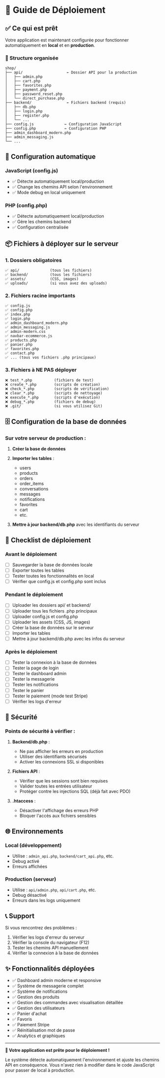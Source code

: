 # 🚀 Guide de Déploiement

## ✅ Ce qui est prêt

Votre application est maintenant configurée pour fonctionner automatiquement en **local** et en **production**.

### 📁 Structure organisée

```
shop/
├── api/                    ← Dossier API pour la production
│   ├── admin.php
│   ├── cart.php
│   ├── favorites.php
│   ├── payment.php
│   ├── password_reset.php
│   └── direct_purchase.php
├── backend/                ← Fichiers backend (requis)
│   ├── db.php
│   ├── login.php
│   ├── register.php
│   └── ...
├── config.js              ← Configuration JavaScript
├── config.php             ← Configuration PHP
├── admin_dashboard_modern.php
├── admin_messaging.js
└── ...
```

## 🔧 Configuration automatique

### JavaScript (config.js)
- ✅ Détecte automatiquement local/production
- ✅ Change les chemins API selon l'environnement
- ✅ Mode debug en local uniquement

### PHP (config.php)
- ✅ Détecte automatiquement local/production
- ✅ Gère les chemins backend
- ✅ Configuration centralisée

## 📦 Fichiers à déployer sur le serveur

### 1. Dossiers obligatoires
```
✅ api/              (tous les fichiers)
✅ backend/          (tous les fichiers)
✅ assets/           (CSS, images)
✅ uploads/          (si vous avez des uploads)
```

### 2. Fichiers racine importants
```
✅ config.js
✅ config.php
✅ index.php
✅ login.php
✅ admin_dashboard_modern.php
✅ admin_messaging.js
✅ admin-modern.css
✅ navbar-ecommerce.js
✅ products.php
✅ panier.php
✅ favorites.php
✅ contact.php
✅ ... (tous vos fichiers .php principaux)
```

### 3. Fichiers à NE PAS déployer
```
❌ test_*.php          (fichiers de test)
❌ create_*.php        (scripts de création)
❌ check_*.php         (scripts de vérification)
❌ clear_*.php         (scripts de nettoyage)
❌ execute_*.php       (scripts d'exécution)
❌ debug_*.php         (fichiers de debug)
❌ .git/               (si vous utilisez Git)
```

## 🗄️ Configuration de la base de données

### Sur votre serveur de production :

1. **Créer la base de données**
2. **Importer les tables** :
   - users
   - products
   - orders
   - order_items
   - conversations
   - messages
   - notifications
   - favorites
   - cart
   - etc.

3. **Mettre à jour backend/db.php** avec les identifiants du serveur

## 📝 Checklist de déploiement

### Avant le déploiement
- [ ] Sauvegarder la base de données locale
- [ ] Exporter toutes les tables
- [ ] Tester toutes les fonctionnalités en local
- [ ] Vérifier que config.js et config.php sont inclus

### Pendant le déploiement
- [ ] Uploader les dossiers api/ et backend/
- [ ] Uploader tous les fichiers .php principaux
- [ ] Uploader config.js et config.php
- [ ] Uploader les assets (CSS, JS, images)
- [ ] Créer la base de données sur le serveur
- [ ] Importer les tables
- [ ] Mettre à jour backend/db.php avec les infos du serveur

### Après le déploiement
- [ ] Tester la connexion à la base de données
- [ ] Tester la page de login
- [ ] Tester le dashboard admin
- [ ] Tester la messagerie
- [ ] Tester les notifications
- [ ] Tester le panier
- [ ] Tester le paiement (mode test Stripe)
- [ ] Vérifier les logs d'erreur

## 🔐 Sécurité

### Points de sécurité à vérifier :

1. **Backend/db.php** :
   - Ne pas afficher les erreurs en production
   - Utiliser des identifiants sécurisés
   - Activer les connexions SSL si disponibles

2. **Fichiers API** :
   - Vérifier que les sessions sont bien requises
   - Valider toutes les entrées utilisateur
   - Protéger contre les injections SQL (déjà fait avec PDO)

3. **.htaccess** :
   - Désactiver l'affichage des erreurs PHP
   - Bloquer l'accès aux fichiers sensibles

## 🌐 Environnements

### Local (développement)
- Utilise : `admin_api.php`, `backend/cart_api.php`, etc.
- Debug activé
- Erreurs affichées

### Production (serveur)
- Utilise : `api/admin.php`, `api/cart.php`, etc.
- Debug désactivé
- Erreurs dans les logs uniquement

## 📞 Support

Si vous rencontrez des problèmes :

1. Vérifier les logs d'erreur du serveur
2. Vérifier la console du navigateur (F12)
3. Tester les chemins API manuellement
4. Vérifier la connexion à la base de données

## ✨ Fonctionnalités déployées

- ✅ Dashboard admin moderne et responsive
- ✅ Système de messagerie complet
- ✅ Système de notifications
- ✅ Gestion des produits
- ✅ Gestion des commandes avec visualisation détaillée
- ✅ Gestion des utilisateurs
- ✅ Panier d'achat
- ✅ Favoris
- ✅ Paiement Stripe
- ✅ Réinitialisation mot de passe
- ✅ Analytics et graphiques

---

**🎉 Votre application est prête pour le déploiement !**

Le système détecte automatiquement l'environnement et ajuste les chemins API en conséquence.
Vous n'avez rien à modifier dans le code JavaScript pour passer de local à production.
